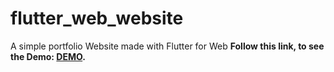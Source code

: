 # flutter_web_website
A simple portfolio Website made with Flutter for Web
**Follow this link, to see the Demo: [DEMO](https://emanueltesoriello.github.io/).**
